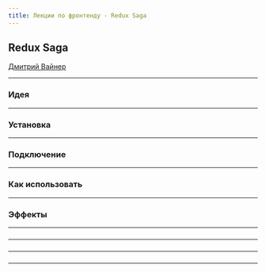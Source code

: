 ```yaml
---
title: Лекции по фронтенду - Redux Saga
---
```


## Redux Saga

[Дмитрий Вайнер](mailto:dmitry.weiner@gmail.com)

---

### Идея

---

### Установка 

---

### Подключение

---

### Как использовать

---

### Эффекты

---

### 

---

### 

---

### 

---
